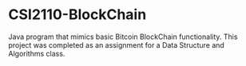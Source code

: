 # CSI2110-BlockChain

Java program that mimics basic Bitcoin BlockChain functionality. This project was completed as an assignment for a Data Structure and Algorithms class.
